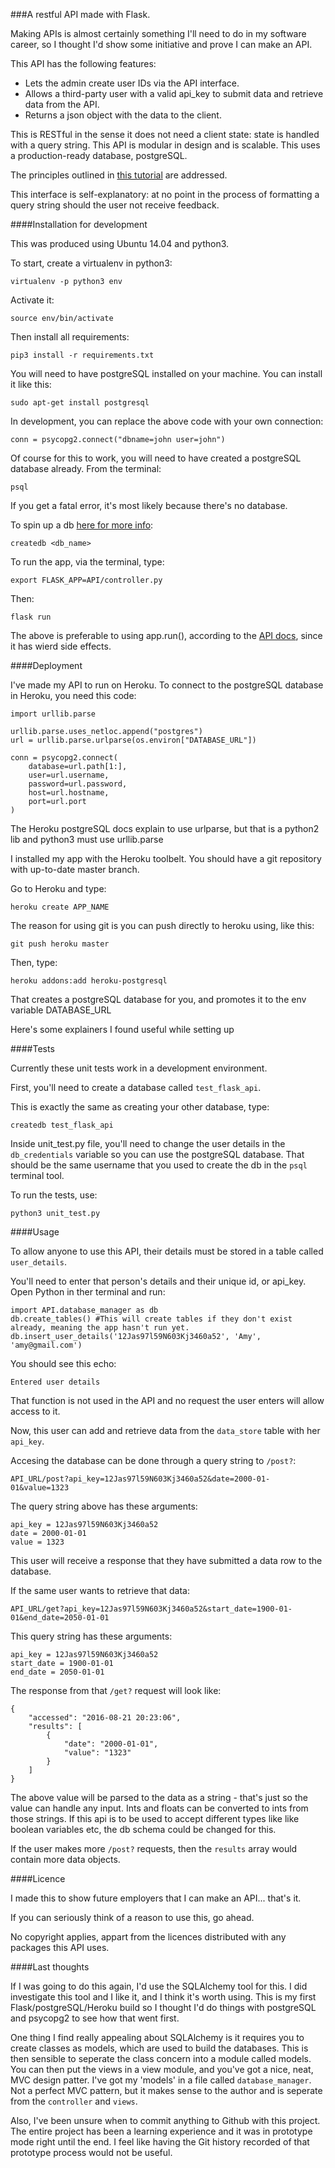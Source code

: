 ###A restful API made with Flask.

Making APIs is almost certainly something I'll need to do in my software career, so I thought I'd show some initiative and prove I can make an API.

This API has the following features:

- Lets the admin create user IDs via the API interface.
- Allows a third-party user with a valid api_key to submit data and retrieve data from the API.
- Returns a json object with the data to the client.

This is RESTful in the sense it does not need a client state: state is handled with a query string. This API is modular in design and is scalable. This uses a production-ready database, postgreSQL. 

The principles outlined in [this tutorial](http://www.tutorialspoint.com/restful/restful_statelessness.htm) are addressed.

This interface is self-explanatory: at no point in the process of formatting a query string should the user not receive feedback.

####Installation for development

This was produced using Ubuntu 14.04 and python3.

To start, create a virtualenv in python3:

    virtualenv -p python3 env

Activate it:

    source env/bin/activate

Then install all requirements:

    pip3 install -r requirements.txt

You will need to have postgreSQL installed on your machine. You can install it like this:

    sudo apt-get install postgresql

In development, you can replace the above code with your own connection:

    conn = psycopg2.connect("dbname=john user=john")

Of course for this to work, you will need to have created a postgreSQL database already. From the terminal:

    psql

If you get a fatal error, it's most likely because there's no database.

To spin up a db [here for more info](http://stackoverflow.com/questions/17633422/psql-fatal-database-user-does-not-exist):

    createdb <db_name>

To run the app, via the terminal, type:

    export FLASK_APP=API/controller.py

Then:

    flask run

The above is preferable to using app.run(), according to the [API docs](http://flask.pocoo.org/docs/0.11/quickstart/#a-minimal-application), since it has wierd side effects.


####Deployment

I've made my API to run on Heroku. To connect to the postgreSQL database in Heroku, you need this code:

    import urllib.parse

    urllib.parse.uses_netloc.append("postgres")
    url = urllib.parse.urlparse(os.environ["DATABASE_URL"])

    conn = psycopg2.connect(
        database=url.path[1:],
        user=url.username,
        password=url.password,
        host=url.hostname,
        port=url.port
    )

The Heroku postgreSQL docs explain to use urlparse, but that is a python2 lib and python3 must use urllib.parse

I installed my app with the Heroku toolbelt. You should have a git repository with up-to-date master branch.

Go to Heroku and type:

    heroku create APP_NAME

The reason for using git is you can push directly to heroku using, like this:

    git push heroku master

Then, type:

    heroku addons:add heroku-postgresql

That creates a postgreSQL database for you, and promotes it to the env variable DATABASE_URL

Here's some explainers I found useful while setting up 

####Tests

Currently these unit tests work in a development environment.

First, you'll need to create a database called ```test_flask_api```.

This is exactly the same as creating your other database, type:

    createdb test_flask_api

Inside unit_test.py file, you'll need to change the user details in the ```db_credentials``` variable so you can use the postgreSQL database. That should be the same username that you used to create the db in the ```psql``` terminal tool.

To run the tests, use:

    python3 unit_test.py

####Usage

To allow anyone to use this API, their details must be stored in a table called ```user_details```.

You'll need to enter that person's details and their unique id, or api_key. Open Python in ther terminal and run:

    import API.database_manager as db
    db.create_tables() #This will create tables if they don't exist already, meaning the app hasn't run yet.
    db.insert_user_details('12Jas97l59N603Kj3460a52', 'Amy', 'amy@gmail.com')

You should see this echo:

    Entered user details

That function is not used in the API and no request the user enters will allow access to it.

Now, this user can add and retrieve data from the ```data_store``` table with her ```api_key```.

Accesing the database can be done through a query string to ```/post?```:

    API_URL/post?api_key=12Jas97l59N603Kj3460a52&date=2000-01-01&value=1323

The query string above has these arguments:

    api_key = 12Jas97l59N603Kj3460a52
    date = 2000-01-01
    value = 1323

This user will receive a response that they have submitted a data row to the database.

If the same user wants to retrieve that data:

    API_URL/get?api_key=12Jas97l59N603Kj3460a52&start_date=1900-01-01&end_date=2050-01-01

This query string has these arguments:

    api_key = 12Jas97l59N603Kj3460a52
    start_date = 1900-01-01
    end_date = 2050-01-01

The response from that ```/get?``` request will look like:

    {
        "accessed": "2016-08-21 20:23:06", 
        "results": [
            {
                "date": "2000-01-01", 
                "value": "1323"
            }
        ]
    }

The above value will be parsed to the data as a string - that's just so the value can handle any input. Ints and floats can be converted to ints from those strings. If this api is to be used to accept different types like like boolean variables etc, the db schema could be changed for this.

If the user makes more ```/post?``` requests, then the ```results``` array would contain more data objects.

####Licence

I made this to show future employers that I can make an API... that's it. 

If you can seriously think of a reason to use this, go ahead. 

No copyright applies, appart from the licences distributed with any packages this API uses.

####Last thoughts

If I was going to do this again, I'd use the SQLAlchemy tool for this. I did investigate this tool and I like it, and I think it's worth using. This is my first Flask/postgreSQL/Heroku build so I thought I'd do things with postgreSQL and psycopg2 to see how that went first.

One thing I find really appealing about SQLAlchemy is it requires you to create classes as models, which are used to build the databases. This is then sensible to seperate the class concern into a module called models. You can then put the views in a view module, and you've got a nice, neat, MVC design patter. I've got my 'models' in a file called ```database_manager```. Not a perfect MVC pattern, but it makes sense to the author and is seperate from the ```controller``` and ```views```.

Also, I've been unsure when to commit anything to Github with this project. The entire project has been a learning experience and it was in prototype mode right until the end. I feel like having the Git history recorded of that prototype process would not be useful.

